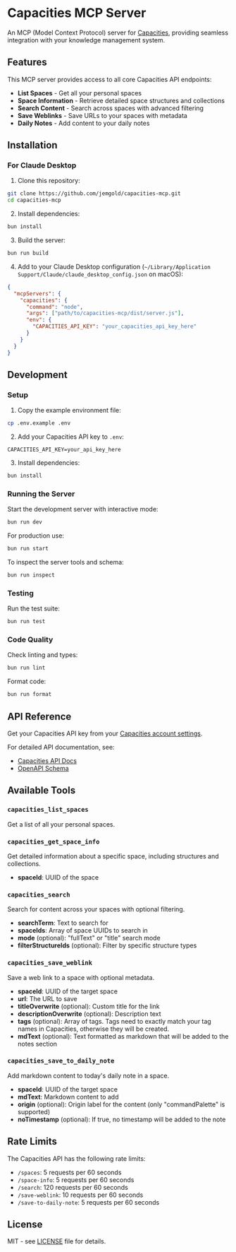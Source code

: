 # Capacities MCP Server

An MCP (Model Context Protocol) server for [Capacities](https://capacities.io), providing seamless integration with your knowledge management system.

## Features

This MCP server provides access to all core Capacities API endpoints:

- **List Spaces** - Get all your personal spaces
- **Space Information** - Retrieve detailed space structures and collections
- **Search Content** - Search across spaces with advanced filtering
- **Save Weblinks** - Save URLs to your spaces with metadata
- **Daily Notes** - Add content to your daily notes

## Installation

### For Claude Desktop

1. Clone this repository:
```bash
git clone https://github.com/jemgold/capacities-mcp.git
cd capacities-mcp
```

2. Install dependencies:
```bash
bun install
```

3. Build the server:
```bash
bun run build
```

4. Add to your Claude Desktop configuration (`~/Library/Application Support/Claude/claude_desktop_config.json` on macOS):
```json
{
  "mcpServers": {
    "capacities": {
      "command": "node",
      "args": ["path/to/capacities-mcp/dist/server.js"],
      "env": {
        "CAPACITIES_API_KEY": "your_capacities_api_key_here"
      }
    }
  }
}
```

## Development

### Setup

1. Copy the example environment file:
```bash
cp .env.example .env
```

2. Add your Capacities API key to `.env`:
```
CAPACITIES_API_KEY=your_api_key_here
```

3. Install dependencies:
```bash
bun install
```

### Running the Server

Start the development server with interactive mode:
```bash
bun run dev
```

For production use:
```bash
bun run start
```

To inspect the server tools and schema:
```bash
bun run inspect
```

### Testing

Run the test suite:
```bash
bun run test
```

### Code Quality

Check linting and types:
```bash
bun run lint
```

Format code:
```bash
bun run format
```

## API Reference

Get your Capacities API key from your [Capacities account settings](https://capacities.io/).

For detailed API documentation, see:
- [Capacities API Docs](https://api.capacities.io/docs/)
- [OpenAPI Schema](https://api.capacities.io/openapi.json)

## Available Tools

### `capacities_list_spaces`
Get a list of all your personal spaces.

### `capacities_get_space_info`
Get detailed information about a specific space, including structures and collections.
- **spaceId**: UUID of the space

### `capacities_search`
Search for content across your spaces with optional filtering.
- **searchTerm**: Text to search for
- **spaceIds**: Array of space UUIDs to search in
- **mode** (optional): "fullText" or "title" search mode
- **filterStructureIds** (optional): Filter by specific structure types

### `capacities_save_weblink`
Save a web link to a space with optional metadata.
- **spaceId**: UUID of the target space
- **url**: The URL to save
- **titleOverwrite** (optional): Custom title for the link
- **descriptionOverwrite** (optional): Description text
- **tags** (optional): Array of tags. Tags need to exactly match your tag names in Capacities, otherwise they will be created.
- **mdText** (optional): Text formatted as markdown that will be added to the notes section

### `capacities_save_to_daily_note`
Add markdown content to today's daily note in a space.
- **spaceId**: UUID of the target space
- **mdText**: Markdown content to add
- **origin** (optional): Origin label for the content (only "commandPalette" is supported)
- **noTimestamp** (optional): If true, no timestamp will be added to the note

## Rate Limits

The Capacities API has the following rate limits:
- `/spaces`: 5 requests per 60 seconds
- `/space-info`: 5 requests per 60 seconds
- `/search`: 120 requests per 60 seconds
- `/save-weblink`: 10 requests per 60 seconds
- `/save-to-daily-note`: 5 requests per 60 seconds

## License

MIT - see [LICENSE](LICENSE) file for details.